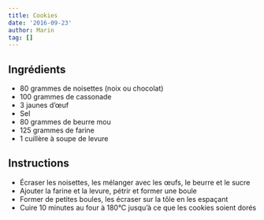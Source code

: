 ```yaml
---
title: Cookies
date: '2016-09-23'
author: Marin
tag: []
---
```

## Ingrédients
- 80 grammes de noisettes (noix ou chocolat)
- 100 grammes de cassonade
- 3 jaunes d’œuf
- Sel
- 80 grammes de beurre mou
- 125 grammes de farine
- 1 cuillère à soupe de levure

## Instructions
- Écraser les noisettes, les mélanger avec les œufs, le beurre et le sucre
- Ajouter la farine et la levure, pétrir et former une boule
- Former de petites boules, les écraser sur la tôle en les espaçant
- Cuire 10 minutes au four à 180°C jusqu’à ce que les cookies soient dorés

